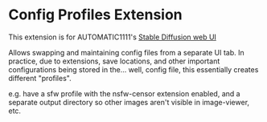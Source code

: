 # Config Profiles Extension

This extension is for AUTOMATIC1111's [Stable Diffusion web UI](https://github.com/AUTOMATIC1111/stable-diffusion-webui)

Allows swapping and maintaining config files from a separate UI tab. In practice, due to extensions, save locations, 
and other important configurations being stored in the... well, config file, this essentially creates different "profiles".

e.g. have a sfw profile with the nsfw-censor extension enabled, 
and a separate output directory so other images aren't visible in image-viewer, etc.